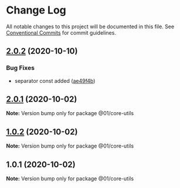 # Change Log

All notable changes to this project will be documented in this file.
See [Conventional Commits](https://conventionalcommits.org) for commit guidelines.

## [2.0.2](https://github.com/01alchemist/web-service-lib/compare/@01/core-utils@2.0.1...@01/core-utils@2.0.2) (2020-10-10)


### Bug Fixes

* separator const added ([ae49f4b](https://github.com/01alchemist/web-service-lib/commit/ae49f4b3e15d62410626d739b6c162bf1d448fca))





## [2.0.1](https://github.com/01alchemist/web-service-lib/compare/@01/core-utils@1.0.2...@01/core-utils@2.0.1) (2020-10-02)

**Note:** Version bump only for package @01/core-utils





## [1.0.2](https://github.com/01alchemist/web-service-lib/compare/@01/core-utils@1.0.1...@01/core-utils@1.0.2) (2020-10-02)

**Note:** Version bump only for package @01/core-utils





## 1.0.1 (2020-10-02)

**Note:** Version bump only for package @01/core-utils
